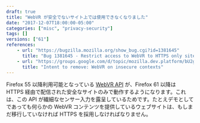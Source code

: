 ```yaml
---
draft: true
title: "WebVR が安全でないサイト上では使用できなくなりました"
date: "2017-12-07T18:00:00-05:00"
categories: ["misc", "privacy-security"]
tags: []
versions: ["61"]
references:
    - url: "https://bugzilla.mozilla.org/show_bug.cgi?id=1381645"
      title: "Bug 1381645 - Restrict access to WebVR to HTTPS only sites."
    - url: "https://groups.google.com/d/topic/mozilla.dev.platform/bU2gil1SHkY/discussion"
      title: "Intent to remove: WebVR on insecure contexts"
---
```

Firefox 55 以降利用可能となっている [WebVR API](https://developer.mozilla.org/ja/docs/Web/API/WebVR_API) が、Firefox 61 以降は HTTPS 経由で配信された安全なサイトのみで動作するようになります。これは、この API が繊細なセンサー入力を露呈しているためです。たとえデモとしてであっても何らかの WebVR コンテンツを提供しているウェブサイトは、もしまだ移行していなければ HTTPS を採用しなければなりません。
